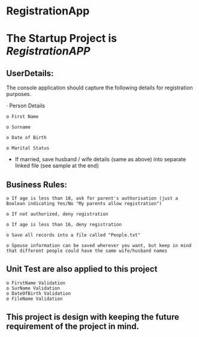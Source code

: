 # RegistrationApp

# The Startup Project is  *RegistrationAPP*

## UserDetails:

The console application should capture the following details for registration purposes.

· Person Details

    o First Name

    o Surname

    o Date of Birth

    o Marital Status

* If married, save husband / wife details (same as above) into separate linked file (see sample at the end)

## Business Rules:


    o If age is less than 18, ask for parent's authorisation (just a Boolean indicating Yes/No "My parents allow registration")

    o If not authorized, deny registration

    o If age is less than 16, deny registration

    o Save all records into a file called "People.txt"

    o Spouse information can be saved wherever you want, but keep in mind that different people could have the same wife/husband names

## Unit Test are also applied to this project 
    o FirstName Validation
    o SurName Validation
    o DateOfBirth Validation
    o FileName Validation
    
## This project is design with keeping the future requirement of the project in mind.

